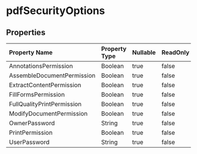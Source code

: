 # **pdfSecurityOptions**

 

## **Properties**

| Property Name | Property Type | Nullable |  ReadOnly | DefaultValue | Description | 
| :- | :- | :- |:- |  :- | :- |
|AnnotationsPermission|Boolean|true|false |  ||
|AssembleDocumentPermission|Boolean|true|false |  ||
|ExtractContentPermission|Boolean|true|false |  ||
|FillFormsPermission|Boolean|true|false |  ||
|FullQualityPrintPermission|Boolean|true|false |  ||
|ModifyDocumentPermission|Boolean|true|false |  ||
|OwnerPassword|String|true|false |  ||
|PrintPermission|Boolean|true|false |  ||
|UserPassword|String|true|false |  ||

